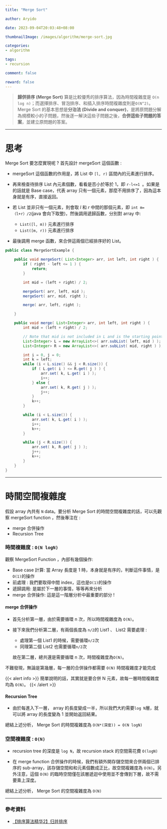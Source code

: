 ```yaml
---
title: "Merge Sort"

author: Aryido

date: 2023-09-04T20:03:48+08:00

thumbnailImage: /images/algorithm/merge-sort.jpg

categories:
- algorithm

tags:
- recursion

comment: false

reward: false
---
```

<!--BODY-->
> **歸併排序 (Merge Sort)** 算是比較優秀的排序算法，因為時間複雜度是 ```O(n log n)```；而選擇排序、冒泡排序、和插入排序時間複雜度則是```O(N^2)```。 Merge Sort 的基本思想是**分治法 (Divide and conquer)**，是將原問題分解為規模較小的子問題，然後逐一解決這些子問題之後，**合併這些子問題的答案**，並建立原問題的答案。

<!--more-->
---

# 思考
Merge Sort 要怎麼實現呢 ? 首先設計 mergeSort 這個函數 :

- mergeSort 這個函數的作用是，將 List 中 ```[l, r)``` 區間內的元素進行排序。

- 再來檢查待排序 List 內元素個數，看看是否小於等於 1，即  ```r-l<=1 ```。如果是的話就是 Base case，代表 array 只有一個元素，那麼不用排序了，因為這本身就是有序，直接返回。

- 若 List 並非只有一個元素，則會取 *l* 和 *r* 中間的那個元素，即  ```int m=（l+r）/2```(java 會向下取整)，然後調用遞歸函數，分別對 array 中:
  - ```List([l, m))``` 元素進行排序
  - ```List([m, r))``` 元素進行排序

- 最後調用 merge 函數，來合併這兩個已經排序好的 List。

```java
public class MergeSortExample {

	public void mergeSort( List<Integer> arr, int left, int right ) {
		if ( right - left <= 1 ) {
			return;
		}

		int mid = (left + right) / 2;

		mergeSort( arr, left, mid );
		mergeSort( arr, mid, right );

		merge( arr, left, right );

	}

	public void merge( List<Integer> arr, int left, int right ) {
		int mid = (left + right) / 2;

		// Note that mid is not included in L and is the starting point for R
		List<Integer> L = new ArrayList<>( arr.subList( left, mid ) );
		List<Integer> R = new ArrayList<>( arr.subList( mid, right ) );

		int i = 0, j = 0;
		int k = left;
		while (i < L.size() && j < R.size()) {
			if ( L.get( i ) <= R.get( j ) ) {
				arr.set( k, L.get( i ) );
				i++;
			} else {
				arr.set( k, R.get( j ) );
				j++;
			}
			k++;
		}

		while (i < L.size()) {
			arr.set( k, L.get( i ) );
			i++;
			k++;
		}

		while (j < R.size()) {
			arr.set( k, R.get( j ) );
			j++;
			k++;
		}
	}
}
```
---

# 時間空間複雜度
假設 array 內共有 ```N``` data。要分析 Merge Sort 的時間空間複雜度的話，可以先觀察 mergeSort function ，然後專注在 :
- merge 合併操作
- Recursion Tree

### 時間複雜度 : ```O(N logN)```

觀察 MergeSort Function ，內部有幾個操作:
- Base case 計算: 當 Array 長度是 1 時，本身就是有序的，判斷這件事情，是```O(1)```的操作
- 前處理 : 我們要取得中間 index，這也是```O(1)```的操作
- 遞歸調用: 是屬於下一層的事情，等等再來分析
- merge 合併操作: 這是這一階層分析中最重要的部分 !

#### merge 合併操作
- 首先分析第一層，由於需要循環 n 次，所以時間複雜度為 ```O(N)```。
- 接下來我們分析第二層，有兩個長度為 ```n/2```的 List1 、 List2 需要處理 :
  - 處理第一個  List1 的時候，需要循環```n/2```次
  - 同理第二個 List2 也需要循環```n/2```次

  故在第二層，總共還是需要循環 n 次，時間複雜度為```O(N)```。

不難發現，無論是第幾層，每一層的合併操作都需要 ```O(N)``` 時間複雜度才能完成

{{< alert info >}}
簡單說明的話，其實就是要合併 N 元素，故每一層時間複雜度均為 ```O(N)```。
{{< /alert >}}

#### Recursion Tree
- 由於每進入下一層， array 的長度變成一半，所以我們大約需要```log N```層，就可以將 array 的長度變為 1 並開始返回結果。


總結上述分析， Merge Sort 的時間複雜度為 ```O(N*(深度)) = O(N logN)```


### 空間複雜度 :  ```O(N)```
- recursion tree 的深度是 ```log N```，故 recursion stack 的空間需花費 ```O(logN)```

- 在 merge function 合併操作的時候，我們有額外開存儲空間來合併兩個已排序的 sub-array，該存儲空間和和元素個數成正比，故空間複雜度為 ```O(N)```。另外注意，這個 ```O(N)``` 的臨時空間僅在該層遞迴中使用並不會傳到下層，故不需要乘上深度。

總結上述分析， Merge Sort 的空間複雜度為 ```O(N)```

---

### 參考資料

- [【排序算法精华2】归并排序](https://www.youtube.com/watch?v=KAgkvtKMbwY)



